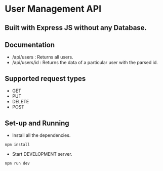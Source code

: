 # User Management API

## Built with Express JS without any Database.

## Documentation

- /api/users : Returns all users.
- /api/users/id : Returns the data of a particular user with the parsed id.

## Supported request types

- GET
- PUT
- DELETE
- POST

## Set-up and Running

- Install all the dependencies.
```
npm install
```

- Start DEVELOPMENT server.
```
npm run dev
```
